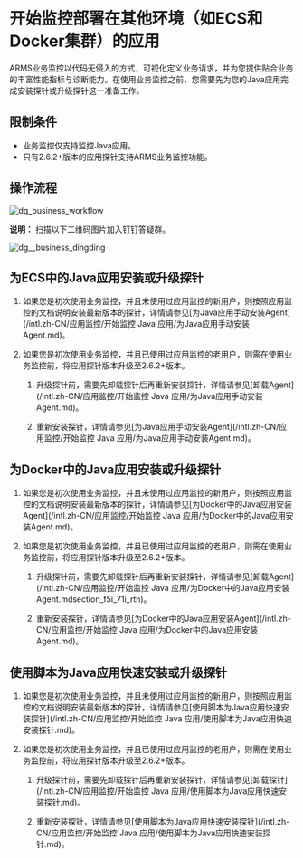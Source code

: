 # 开始监控部署在其他环境（如ECS和Docker集群）的应用

ARMS业务监控以代码无侵入的方式，可视化定义业务请求，并为您提供贴合业务的丰富性能指标与诊断能力。在使用业务监控之前，您需要先为您的Java应用完成安装探针或升级探针这一准备工作。

## 限制条件

-   业务监控仅支持监控Java应用。
-   只有2.6.2+版本的应用探针支持ARMS业务监控功能。

## 操作流程

![dg_business_workflow](https://static-aliyun-doc.oss-accelerate.aliyuncs.com/assets/img/zh-CN/7067197951/p103004.png)

**说明：** 扫描以下二维码图片加入钉钉答疑群。

![dg__business_dingding](https://static-aliyun-doc.oss-accelerate.aliyuncs.com/assets/img/zh-CN/7067197951/p92785.png)

## 为ECS中的Java应用安装或升级探针

1.  如果您是初次使用业务监控，并且未使用过应用监控的新用户，则按照应用监控的文档说明安装最新版本的探针，详情请参见[为Java应用手动安装Agent](/intl.zh-CN/应用监控/开始监控 Java 应用/为Java应用手动安装Agent.md)。

2.  如果您是初次使用业务监控，并且已使用过应用监控的老用户，则需在使用业务监控前，将应用探针版本升级至2.6.2+版本。

    1.  升级探针前，需要先卸载探针后再重新安装探针，详情请参见[卸载Agent](/intl.zh-CN/应用监控/开始监控 Java 应用/为Java应用手动安装Agent.md)。

    2.  重新安装探针，详情请参见[为Java应用手动安装Agent](/intl.zh-CN/应用监控/开始监控 Java 应用/为Java应用手动安装Agent.md)。


## 为Docker中的Java应用安装或升级探针

1.  如果您是初次使用业务监控，并且未使用过应用监控的新用户，则按照应用监控的文档说明安装最新版本的探针，详情请参见[为Docker中的Java应用安装Agent](/intl.zh-CN/应用监控/开始监控 Java 应用/为Docker中的Java应用安装Agent.md)。

2.  如果您是初次使用业务监控，并且已使用过应用监控的老用户，则需在使用业务监控前，将应用探针版本升级至2.6.2+版本。

    1.  升级探针前，需要先卸载探针后再重新安装探针，详情请参见[卸载Agent](/intl.zh-CN/应用监控/开始监控 Java 应用/为Docker中的Java应用安装Agent.mdsection_f5i_71i_rtn)。

    2.  重新安装探针，详情请参见[为Docker中的Java应用安装Agent](/intl.zh-CN/应用监控/开始监控 Java 应用/为Docker中的Java应用安装Agent.md)。


## 使用脚本为Java应用快速安装或升级探针

1.  如果您是初次使用业务监控，并且未使用过应用监控的新用户，则按照应用监控的文档说明安装最新版本的探针，详情请参见[使用脚本为Java应用快速安装探针](/intl.zh-CN/应用监控/开始监控 Java 应用/使用脚本为Java应用快速安装探针.md)。

2.  如果您是初次使用业务监控，并且已使用过应用监控的老用户，则需在使用业务监控前，将应用探针版本升级至2.6.2+版本。

    1.  升级探针前，需要先卸载探针后再重新安装探针，详情请参见[卸载探针](/intl.zh-CN/应用监控/开始监控 Java 应用/使用脚本为Java应用快速安装探针.md)。

    2.  重新安装探针，详情请参见[使用脚本为Java应用快速安装探针](/intl.zh-CN/应用监控/开始监控 Java 应用/使用脚本为Java应用快速安装探针.md)。


